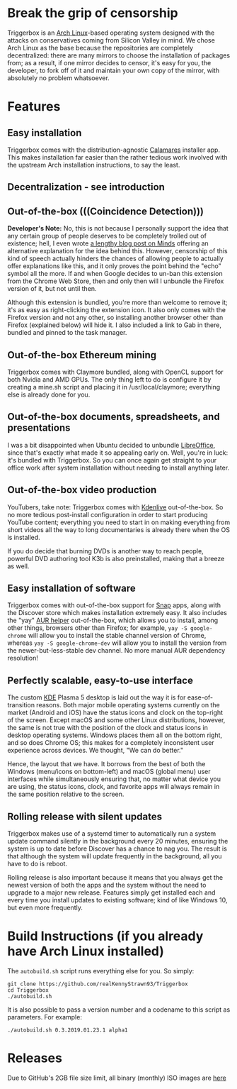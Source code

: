# Break the grip of censorship
Triggerbox is an [Arch Linux](https://www.archlinux.org)-based operating system designed with the attacks on conservatives coming from Silicon Valley in mind. We chose Arch Linux as the base because the repositories are completely decentralized: there are many mirrors to choose the installation of packages from; as a result, if one mirror decides to censor, it's easy for you, the developer, to fork off of it and maintain your own copy of the mirror, with absolutely no problem whatsoever.

# Features

## Easy installation
Triggerbox comes with the distribution-agnostic [Calamares](https://calamares.io) installer app. This makes installation far easier than the rather tedious work involved with the upstream Arch installation instructions, to say the least.

## Decentralization - see introduction

## Out-of-the-box (((Coincidence Detection)))
**Developer's Note:** No, this is not because I personally support the idea that any certain group of people deserves to be completely trolled out of existence; hell, I even wrote [a lengthy blog post on Minds](https://www.minds.com/blog/view/925216309127471104) offering an alternative explanation for the idea behind this. However, censorship of this kind of speech actually hinders the chances of allowing people to actually offer explanations like this, and it only proves the point behind the "echo" symbol all the more. If and when Google decides to un-ban this extension from the Chrome Web Store, then and only then will I unbundle the Firefox version of it, but not until then.

Although this extension is bundled, you're more than welcome to remove it; it's as easy as right-clicking the extension icon. It also only comes with the Firefox version and not any other, so installing another browser other than Firefox (explained below) will hide it. I also included a link to Gab in there, bundled and pinned to the task manager.

## Out-of-the-box Ethereum mining
Triggerbox comes with Claymore bundled, along with OpenCL support for both Nvidia and AMD GPUs. The only thing left to do is configure it by creating a mine.sh script and placing it in /usr/local/claymore; everything else is already done for you.

## Out-of-the-box documents, spreadsheets, and presentations
I was a bit disappointed when Ubuntu decided to unbundle [LibreOffice](https://www.libreoffice.org), since that's exactly what made it so appealing early on. Well, you're in luck: it's bundled with Triggerbox. So you can once again get straight to your office work after system installation without needing to install anything later.

## Out-of-the-box video production
YouTubers, take note: Triggerbox comes with [Kdenlive](https://kdenlive.org) out-of-the-box. So no more tedious post-install configuration in order to start producing YouTube content; everything you need to start in on making everything from short videos all the way to long documentaries is already there when the OS is installed.

If you do decide that burning DVDs is another way to reach people, powerful DVD authoring tool K3b is also preinstalled, making that a breeze as well.

## Easy installation of software
Triggerbox comes with out-of-the-box support for [Snap](http://snapcraft.io) apps, along with the Discover store which makes installation extremely easy. It also includes the "yay" [AUR helper](https://wiki.archlinux.org/index.php/AUR_helpers) out-of-the-box, which allows you to install, among other things, browsers other than Firefox; for example, `yay -S google-chrome` will allow you to install the stable channel version of Chrome, whereas `yay -S google-chrome-dev` will allow you to install the version from the newer-but-less-stable dev channel. No more manual AUR dependency resolution!

## Perfectly scalable, easy-to-use interface
The custom [KDE](https://www.kde.org) Plasma 5 desktop is laid out the way it is for ease-of-transition reasons. Both major mobile operating systems currently on the market (Android and iOS) have the status icons and clock on the top-right of the screen. Except macOS and some other Linux distributions, however, the same is not true with the position of the clock and status icons in desktop operating systems. Windows places them all on the bottom right, and so does Chrome OS; this makes for a completely inconsistent user experience across devices. We thought, "We can do better."

Hence, the layout that we have. It borrows from the best of both the Windows (menu/icons on bottom-left) and macOS (global menu) user interfaces while simultaneously ensuring that, no matter what device you are using, the status icons, clock, and favorite apps will always remain in the same position relative to the screen.

## Rolling release with silent updates
Triggerbox makes use of a systemd timer to automatically run a system update command silently in the background every 20 minutes, ensuring the system is up to date before Discover has a chance to nag you. The result is that although the system will update frequently in the background, all you have to do is reboot.

Rolling release is also important because it means that you always get the newest version of both the apps and the system without the need to upgrade to a major new release. Features simply get installed each and every time you install updates to existing software; kind of like Windows 10, but even more frequently.

# Build Instructions (if you already have Arch Linux installed)
The `autobuild.sh` script runs everything else for you. So simply:

    git clone https://github.com/realKennyStrawn93/Triggerbox
    cd Triggerbox
    ./autobuild.sh

It is also possible to pass a version number and a codename to this script as parameters. For example:

    ./autobuild.sh 0.3.2019.01.23.1 alpha1

# Releases
Due to GitHub's 2GB file size limit, all binary (monthly) ISO images are [here](https://mega.nz/#!RI1xXCgK!XbH-hchloLsuaeY6iMnASIB8kVT0_MkX1GMJKBaMnJs)
